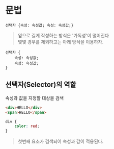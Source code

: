 # 문법

```
선택자 {속성: 속성값; 속성: 속성값;}
```

> 옆으로 길게 작성하는 방식은 '가독성'이 떨어진다 <br>몇몇 경우를 제외하고는 아래 방식을 이용하자.

```
선택자 {
    속성: 속성값;
    속성: 속성값;
}
```

## 선택자(Selector)의 역할
속성과 값을 지정할 대상을 검색

```html
<div>HELLO</div> 
<span>HELLO</span>
```

```css
div {
    color: red;
}
```

> 첫번째 요소가 검색되어 속성과 값이 적용된다.